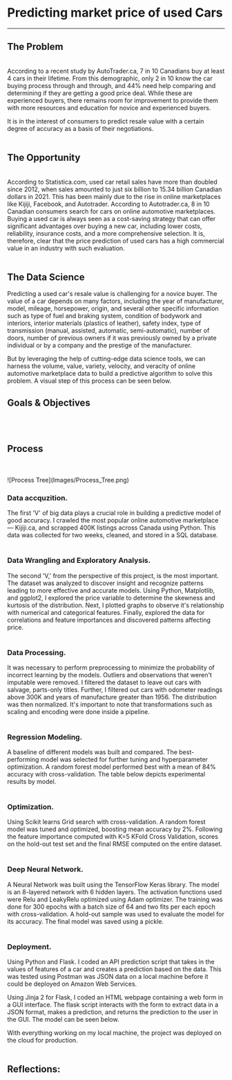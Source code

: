 # **Predicting market price of used Cars**
---

## **The Problem**
<br>
According to a recent study by AutoTrader.ca, 7 in 10 Canadians buy at least 4 cars in their lifetime. From this demographic, only 2 in 10 know the car buying process through and through, and 44% need help comparing and determining if they are getting a good price deal. While these are experienced buyers, there remains room for improvement to provide them with more resources and education for novice and experienced buyers.

It is in the interest of consumers to predict resale value with a certain degree of accuracy as a basis of their negotiations.
<br> 
<br>

## **The Opportunity**
<br>
According to Statistica.com, used car retail sales have more than doubled since 2012, when sales amounted to just six billion to 15.34 billion Canadian dollars in 2021. This has been mainly due to the rise in online marketplaces like Kijiji, Facebook, and Autotrader. According to Autotrader.ca, 8 in 10 Canadian consumers search for cars on online automotive marketplaces. Buying a used car is always seen as a cost-saving strategy that can offer significant advantages over buying a new car, including lower costs, reliability, insurance costs, and a more comprehensive selection. It is, therefore, clear that the price prediction of used cars has a high commercial value in an industry with such evaluation.
<br> 
<br>

## **The Data Science**
Predicting a used car's resale value is challenging for a novice buyer. The value of a car depends on many factors, including the year of manufacturer, model, mileage, horsepower, origin, and several other specific information such as type of fuel and braking system, condition of bodywork and interiors, interior materials (plastics of leather), safety index, type of transmission (manual, assisted, automatic, semi-automatic), number of doors, number of previous owners if it was previously owned by a private individual or by a company and the prestige of the manufacturer. 

But by leveraging the help of cutting-edge data science tools, we can harness the volume, value, variety, velocity, and veracity of online automotive marketplace data to build a predictive algorithm to solve this problem. A visual step of this process can be seen below. 



## **Goals & Objectives**
<br> 
<br>

## **Process**
<br> 
<br>
![Process Tree](Images/Process_Tree.png)
<be>
<br>

### **Data accquzition.**
The first 'V' of big data plays a crucial role in building a predictive model of good accuracy. I crawled the most popular online automotive marketplace — Kijiji.ca, and scrapped 400K listings across Canada using Python. This data was collected for two weeks, cleaned, and stored in a SQL database. 
<br> 
<br>

### **Data Wrangling and Exploratory Analysis.**
The second 'V,' from the perspective of this project, is the most important. The dataset was analyzed to discover insight and recognize patterns leading to more effective and accurate models. Using Python, Matplotlib, and ggplot2, I explored the price variable to determine the skewness and kurtosis of the distribution. Next, I plotted graphs to observe it's relationship with numerical and categorical features. Finally, explored the data for correlations and feature importances and discovered patterns affecting price. 
<br>
<br>

### **Data Processing.** 
It was necessary to perform preprocessing to minimize the probability of incorrect learning by the models. Outliers and observations that weren't imputable were removed. I filtered the dataset to leave out cars with salvage, parts-only titles. Further, I filtered out cars with odometer readings above 300K and years of manufacture greater than 1956. 
The distribution was then normalized. It's important to note that transformations such as scaling and encoding were done inside a pipeline. 
<br>
<br>

### **Regression Modeling.**
A baseline of different models was built and compared. The best-performing model was selected for further tuning and hyperparameter optimization. A random forest model performed best with a mean of 84% accuracy with cross-validation. 
The table below depicts experimental results by model. 
<br>
<br>

### **Optimization.**
Using Scikit learns Grid search with cross-validation. A random forest model was tuned and optimized, boosting mean accuracy by 2%. Following the feature importance computed with K=5 KFold Cross Validation, scores on the hold-out test set and the final RMSE computed on the entire dataset.
<br>
<br>

### **Deep Neural Network.**
A Neural Network was built using the TensorFlow Keras library. The model is an 8-layered network with 6 hidden layers. The activation functions used were Relu and LeakyRelu optimized using Adam optimizer. The training was done for 300 epochs with a batch size of 64 and two fits per each epoch with cross-validation. A hold-out sample was used to evaluate the model for its accuracy. The final model was saved using a pickle. 
<br>
<br>

### **Deployment.** 
Using Python and Flask. I coded an API prediction script that takes in the values of features of a car and creates a prediction based on the data. This was tested using Postman was JSON data on a local machine before it could be deployed on Amazon Web Services. 

Using Jinja 2 for Flask, I coded an HTML webpage containing a web form in a GUI interface. The flask script interacts with the form to extract data in a JSON format, makes a prediction, and returns the prediction to the user in the GUI. The model can be seen below. 

With everything working on my local machine, the project was deployed on the cloud for production.
<br>
<br>

## **Reflections:**



